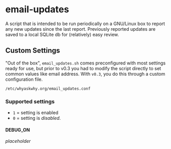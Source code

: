 # email-updates
A script that is intended to be run periodically on a GNU/Linux box to report any new updates since the last report. Previously reported updates are saved to a local SQLite db for (relatively) easy review.

## Custom Settings

"Out of the box", `email_updates.sh` comes preconfigured with most settings ready for use, but prior to v0.3 you had to modify the script directly to set common values like email address. With `v0.3`, you do this through a custom configuration file.


  `/etc/whyaskwhy.org/email_updates.conf`

### Supported settings

* `1` = setting is enabled
* `0` = setting is *disabled*.


#### DEBUG_ON

*placeholder*
